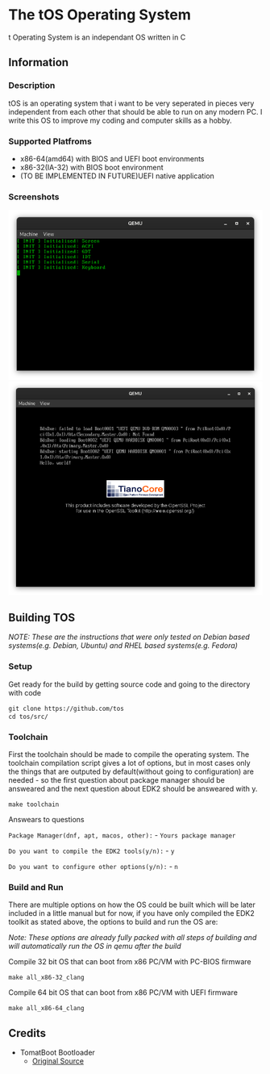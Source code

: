 # The tOS Operating System

t Operating System is an independant OS written in C



## Information
### Description
tOS is an operating system that i want to be very seperated in pieces very independent from each other that should be able to run on any modern PC. I write this OS to improve my coding and computer skills as a hobby.


### Supported Platfroms
 * x86-64(amd64) with BIOS and UEFI boot environments
 * x86-32(IA-32) with BIOS boot environment
 * (TO BE IMPLEMENTED IN FUTURE)UEFI native application


### Screenshots
![tOS Running in QEMU with BIOS](media/screenshot-bios.png)
![tOS Running in QEMU with UEFI(not really ready yet)](media/screenshot-uefi.png)



## Building TOS
_NOTE: These are the instructions that were only tested on Debian based systems(e.g. Debian, Ubuntu) and RHEL based systems(e.g. Fedora)_

### Setup
Get ready for the build by getting source code and going to the directory with code

```
git clone https://github.com/tos
cd tos/src/
```


### Toolchain
First the toolchain should be made to compile the operating system. The toolchain compilation script gives a lot of options, but in most cases only the things that are outputed by default(without going to configuration) are needed - so the first question about package manager should be answeared and the next question about EDK2 should be answeared with y.

```
make toolchain
```
Answears to questions

`Package Manager(dnf, apt, macos, other):` - `Yours package manager`

`Do you want to compile the EDK2 tools(y/n):` - `y`

`Do you want to configure other options(y/n):` - `n`


### Build and Run
There are multiple options on how the OS could be built which will be later included in a little manual but for now, if you have only compiled the EDK2 toolkit as stated above, the options to build and run the OS are:

_Note: These options are already fully packed with all steps of building and will automatically run the OS in qemu after the build_

Compile 32 bit OS that can boot from x86 PC/VM with PC-BIOS firmware
```
make all_x86-32_clang
```

Compile 64 bit OS that can boot from x86 PC/VM with UEFI firmware
```
make all_x86-64_clang
```



## Credits
* TomatBoot Bootloader
	* [Original Source](https://github.com/TomatOrg/TomatBoot)